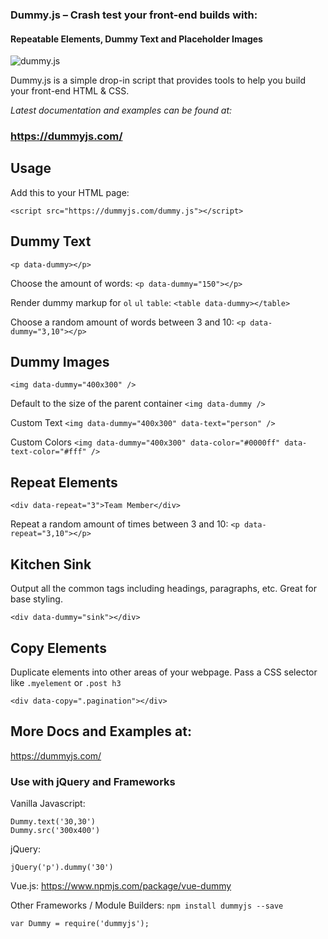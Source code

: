 
### Dummy.js – Crash test your front-end builds with:
#### Repeatable Elements, Dummy Text and Placeholder Images

![dummy.js](https://user-images.githubusercontent.com/1904774/31058166-1dade7b4-a6a4-11e7-8005-7c143fd3a60e.png)

Dummy.js is a simple drop-in script that provides tools to help you build your front-end HTML & CSS.

_Latest documentation and examples can be found at:_
### https://dummyjs.com/


## Usage

Add this to your HTML page:

`<script src="https://dummyjs.com/dummy.js"></script>`

## Dummy Text

`<p data-dummy></p>`

Choose the amount of words:
`<p data-dummy="150"></p>`

Render dummy markup for `ol` `ul` `table`:
`<table data-dummy></table>`

Choose a random amount of words between 3 and 10:
`<p data-dummy="3,10"></p>`

## Dummy Images

`<img data-dummy="400x300" />`

Default to the size of the parent container
`<img data-dummy />`

Custom Text
`<img data-dummy="400x300" data-text="person" />`

Custom Colors
`<img data-dummy="400x300" data-color="#0000ff" data-text-color="#fff" />`

## Repeat Elements

`<div data-repeat="3">Team Member</div>`

Repeat a random amount of times between 3 and 10:
`<p data-repeat="3,10"></p>`

## Kitchen Sink

Output all the common tags including headings, paragraphs, etc. Great for base styling.

`<div data-dummy="sink"></div>`

## Copy Elements

Duplicate elements into other areas of your webpage. Pass a CSS selector like `.myelement` or `.post h3`

`<div data-copy=".pagination"></div>`

## More Docs and Examples at:

https://dummyjs.com/

### Use with jQuery and Frameworks
Vanilla Javascript:
```JS
Dummy.text('30,30')
Dummy.src('300x400')
```

jQuery:
```JS
jQuery('p').dummy('30')
```

Vue.js:
https://www.npmjs.com/package/vue-dummy

Other Frameworks / Module Builders: `npm install dummyjs --save`
```JS
var Dummy = require('dummyjs');
```
